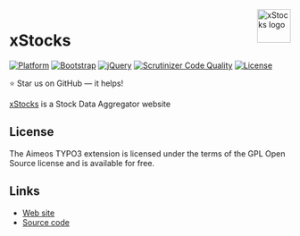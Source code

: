 <a href="http://x-stocks.herokuapp.com/">
    <img src="https://raw.githubusercontent.com/a-kushnir/x-stocks/main/public/img/favicons/favicon.svg" alt="xStocks logo" title="xStpcks" align="right" height="60" />
</a>

xStocks
======================
[![Platform](https://img.shields.io/badge/platform-windows%20%7C%20macos%20%7C%20linux-blue)](https://img.shields.io/badge/platform-windows%20%7C%20macos%20%7C%20linux-blue)
[![Bootstrap](https://img.shields.io/github/package-json/dependency-version/a-kushnir/x-stocks/bootstrap)](https://img.shields.io/github/package-json/dependency-version/a-kushnir/x-stocks/bootstrap)
[![jQuery](https://img.shields.io/github/package-json/dependency-version/a-kushnir/x-stocks/jquery)](https://img.shields.io/github/package-json/dependency-version/a-kushnir/x-stocks/jquery)
[![Scrutinizer Code Quality](https://img.shields.io/scrutinizer/quality/g/a-kushnir/x-stocks/main)](https://img.shields.io/scrutinizer/quality/g/a-kushnir/x-stocks/main)
[![License](https://img.shields.io/github/license/a-kushnir/x-stocks)](https://img.shields.io/github/license/a-kushnir/x-stocks)

:star: Star us on GitHub — it helps!

[xStocks](http://x-stocks.herokuapp.com/) is a Stock Data Aggregator website

## License

The Aimeos TYPO3 extension is licensed under the terms of the GPL Open Source
license and is available for free.

## Links

* [Web site](http://x-stocks.herokuapp.com/)
* [Source code](https://github.com/aimeos/aimeos-typo3)
